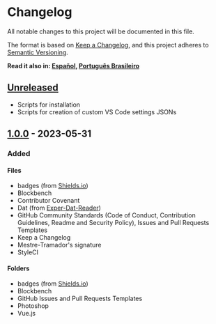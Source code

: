 # Changelog

All notable changes to this project will be documented in this file.

The format is based on [Keep a Changelog], and this project adheres to [Semantic
Versioning].

**Read it also in: [Español], [Português Brasileiro]**

## [Unreleased]

- Scripts for installation
- Scripts for creation of custom VS Code settings JSONs

## [1.0.0] - 2023-05-31

### Added

#### Files

- badges (from [Shields.io])
- Blockbench
- Contributor Covenant
- Dat (from [Exper-Dat-Reader])
- GitHub Community Standards (Code of Conduct, Contribution Guidelines, Readme
  and Security Policy), Issues and Pull Requests Templates
- Keep a Changelog
- Mestre-Tramador's signature
- StyleCI

#### Folders

- badges (from [Shields.io])
- Blockbench
- GitHub Issues and Pull Requests Templates
- Photoshop
- Vue.js

[Keep a Changelog]: https://keepachangelog.com/en/1.1.0/
[Semantic Versioning]: https://semver.org/spec/v2.0.0.html
[Español]: CHANGELOG.ES.md
[Português Brasileiro]: CHANGELOG.PT-BR.md
[Unreleased]: https://github.com/Mestre-Tramador/Mestre-Tramador/compare/v1.0.0...HEAD
[1.0.0]: https://github.com/Mestre-Tramador/Mestre-Tramador/releases/tag/v1.0.0
[Shields.io]: https://github.com/badges
[Exper-Dat-Reader]: https://github.com/Mestre-Tramador/Exper-Dat-Reader
